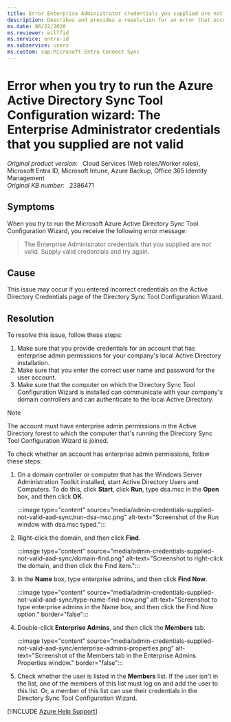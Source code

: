 ```yaml
---
title: Error Enterprise Administrator credentials you supplied are not valid when you try to run the Azure Active Directory Sync Tool Configuration wizard
description: Describes and provides a resolution for an error that occurs when you run the Azure Active Directory Sync Tool Configuration Wizard.
ms.date: 06/22/2020
ms.reviewer: willfid
ms.service: entra-id
ms.subservice: users
ms.custom: sap:Microsoft Entra Connect Sync
---
```

# Error when you try to run the Azure Active Directory Sync Tool Configuration wizard: The Enterprise Administrator credentials that you supplied are not valid

_Original product version:_ &nbsp; Cloud Services (Web roles/Worker roles), Microsoft Entra ID, Microsoft Intune, Azure Backup, Office 365 Identity Management  
_Original KB number:_ &nbsp; 2386471

## Symptoms

When you try to run the Microsoft Azure Active Directory Sync Tool Configuration Wizard, you receive the following error message:

> The Enterprise Administrator credentials that you supplied are not valid. Supply valid credentials and try again.

## Cause

This issue may occur if you entered incorrect credentials on the Active Directory Credentials page of the Directory Sync Tool Configuration Wizard.

## Resolution

To resolve this issue, follow these steps:

1. Make sure that you provide credentials for an account that has enterprise admin permissions for your company's local Active Directory installation.
2. Make sure that you enter the correct user name and password for the user account.
3. Make sure that the computer on which the Directory Sync Tool Configuration Wizard is installed can communicate with your company's domain controllers and can authenticate to the local Active Directory.

> [!NOTE]
> The account must have enterprise admin permissions in the Active Directory forest to which the computer that's running the Directory Sync Tool Configuration Wizard is joined.

To check whether an account has enterprise admin permissions, follow these steps:

1. On a domain controller or computer that has the Windows Server Administration Toolkit installed, start Active Directory Users and Computers. To do this, click **Start**, click **Run**, type dsa.msc in the **Open** box, and then click **OK**.

    :::image type="content" source="media/admin-credentials-supplied-not-valid-aad-sync/run-dsa-msc.png" alt-text="Screenshot of the Run window with dsa.msc typed.":::

2. Right-click the domain, and then click **Find**.

   :::image type="content" source="media/admin-credentials-supplied-not-valid-aad-sync/domain-find.png" alt-text="Screenshot to right-click the domain, and then click the Find item.":::

3. In the **Name** box, type enterprise admins, and then click **Find Now**.

    :::image type="content" source="media/admin-credentials-supplied-not-valid-aad-sync/type-name-find-now.png" alt-text="Screenshot to type enterprise admins in the Name box, and then click the Find Now option." border="false":::

4. Double-click **Enterprise Admins**, and then click the **Members** tab.

    :::image type="content" source="media/admin-credentials-supplied-not-valid-aad-sync/enterprise-admins-properties.png" alt-text="Screenshot of the Members tab in the Enterprise Admins Properties window." border="false":::

5. Check whether the user is listed in the **Members** list. If the user isn't in the list, one of the members of this list must log on and add the user to this list. Or, a member of this list can use their credentials in the Directory Sync Tool Configuration Wizard.

[!INCLUDE [Azure Help Support](../../../includes/azure-help-support.md)]
